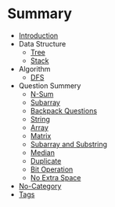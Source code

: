 # Summary

* [Introduction](/README.md)
* Data Structure
    * [Tree](tree.md)
    * [Stack](stack.md)
* Algorithm
    * [DFS](dfs.md)
* Question Summery
    * [N-Sum](n-sum.md)
    * [Subarray](subarray.md)
    * [Backpack Questions](backpack-questions.md)
    * [String](string.md)
    * [Array](array.md)
    * [Matrix](matrix.md)
    * [Subarray and Substring](subarraystring.md)
    * [Median](median.md)
    * [Duplicate](duplicate.md)
    * [Bit Operation](bit-operation.md)
    * [No Extra Space](no-extra-space.md)
* [No-Category](no-cate.md)
* [Tags](tags.md)
